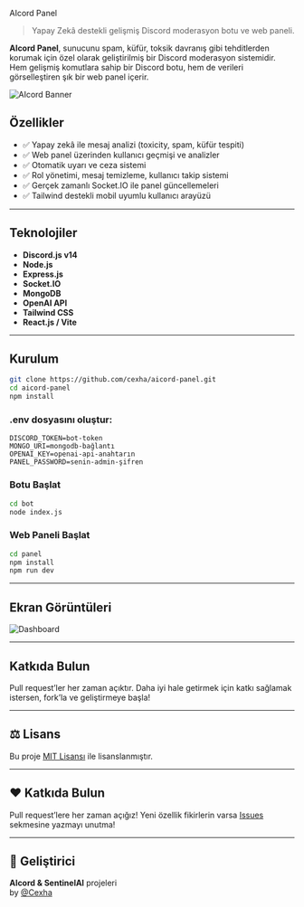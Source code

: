AIcord Panel

> Yapay Zekâ destekli gelişmiş Discord moderasyon botu ve web paneli.

**AIcord Panel**, sunucunu spam, küfür, toksik davranış gibi tehditlerden korumak için özel olarak geliştirilmiş bir Discord moderasyon sistemidir. Hem gelişmiş komutlara sahip bir Discord botu, hem de verileri görselleştiren şık bir web panel içerir.

![AIcord Banner](https://media.discordapp.net/attachments/1342577482913808516/1368314143089758270/IMG_1109.png?ex=681c6299&is=681b1119&hm=c1c2d7f9be44871d7b952c6d9cc1dac5da17b0007eebcad1359298e5de499589&)

## Özellikler

- ✅ Yapay zekâ ile mesaj analizi (toxicity, spam, küfür tespiti)
- ✅ Web panel üzerinden kullanıcı geçmişi ve analizler
- ✅ Otomatik uyarı ve ceza sistemi
- ✅ Rol yönetimi, mesaj temizleme, kullanıcı takip sistemi
- ✅ Gerçek zamanlı Socket.IO ile panel güncellemeleri
- ✅ Tailwind destekli mobil uyumlu kullanıcı arayüzü

---

## Teknolojiler

- **Discord.js v14**
- **Node.js**
- **Express.js**
- **Socket.IO**
- **MongoDB**
- **OpenAI API**
- **Tailwind CSS**
- **React.js / Vite**

---

## Kurulum

```bash
git clone https://github.com/cexha/aicord-panel.git
cd aicord-panel
npm install
```

### .env dosyasını oluştur:

```env
DISCORD_TOKEN=bot-token
MONGO_URI=mongodb-bağlantı
OPENAI_KEY=openai-api-anahtarın
PANEL_PASSWORD=senin-admin-şifren
```

### Botu Başlat

```bash
cd bot
node index.js
```

### Web Paneli Başlat

```bash
cd panel
npm install
npm run dev
```

---

## Ekran Görüntüleri

![Dashboard](https://cdn.discordapp.com/attachments/1342577482913808516/1369614380957958164/A6270935-C128-4612-90A5-FFD0FC52174E.png?ex=681c804a&is=681b2eca&hm=c4ecd3ff61b08e6a89547ce9cd7840aa3cbdd1c15a281fb95bd27709e7b6acc3&)

---

## Katkıda Bulun

Pull request’ler her zaman açıktır. Daha iyi hale getirmek için katkı sağlamak istersen, fork’la ve geliştirmeye başla!

---

## ⚖️ Lisans

Bu proje [MIT Lisansı](LICENSE) ile lisanslanmıştır.

---

## ❤️ Katkıda Bulun

Pull request’lere her zaman açığız! Yeni özellik fikirlerin varsa [Issues](https://github.com/Cexha/AIcord-Panel/issues) sekmesine yazmayı unutma!

---

## 👑 Geliştirici

**AIcord & SentinelAI** projeleri  
by [@Cexha](https://github.com/Cexha)
